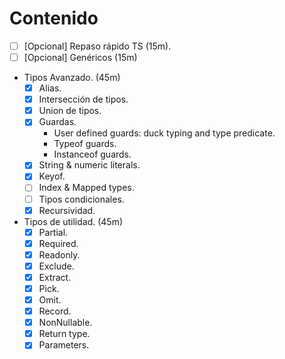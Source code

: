 # Contenido

- [ ] [Opcional] Repaso rápido TS (15m).
- [ ] [Opcional] Genéricos (15m)
- Tipos Avanzado. (45m)
  - [x] Alias.
  - [x] Intersección de tipos.
  - [x] Union de tipos.
  - [x] Guardas.
    - User defined guards: duck typing and type predicate.
    - Typeof guards.
    - Instanceof guards.
  - [x] String & numeric literals.
  - [x] Keyof.
  - [ ] Index & Mapped types.
  - [ ] Tipos condicionales.
  - [x] Recursividad.
- Tipos de utilidad. (45m)
  - [x] Partial.
  - [x] Required.
  - [x] Readonly.
  - [x] Exclude.
  - [x] Extract.
  - [x] Pick.
  - [X] Omit.
  - [X] Record.
  - [x] NonNullable.
  - [x] Return type.
  - [x] Parameters.
